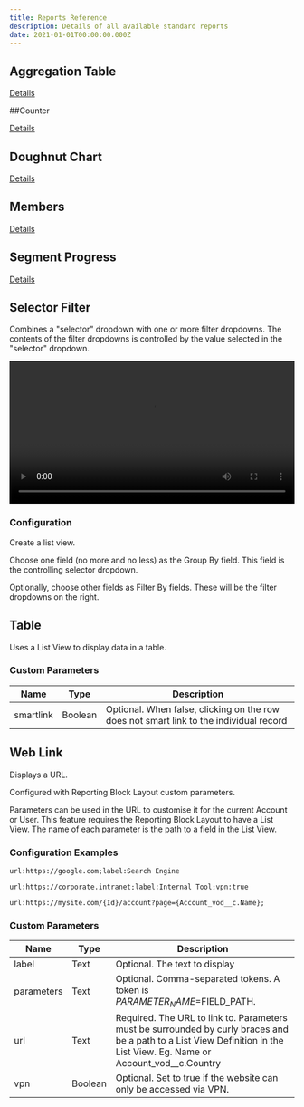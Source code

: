 ```yaml
---
title: Reports Reference
description: Details of all available standard reports
date: 2021-01-01T00:00:00.000Z
---
```


## Aggregation Table

[Details](/reports/aggregation-table)

##Counter

[Details](/reports/counter)

## Doughnut Chart

[Details](/reports/doughnut-chart)

## Members

[Details](/reports/members)

## Segment Progress

[Details](/reports/segment-progress)

## Selector Filter

Combines a "selector" dropdown with one or more filter dropdowns. The contents of the filter dropdowns is controlled by the value selected in the "selector" dropdown.

<video width="100%" controls>
  <source src="/static/video/release-2021R4-selector-filter.mov" type="video/mp4">
</video>

### Configuration

Create a list view.

Choose one field (no more and no less) as the Group By field. This field is the controlling selector dropdown.

Optionally, choose other fields as Filter By fields. These will be the filter dropdowns on the right.

## Table

Uses a List View to display data in a table.

### Custom Parameters

| Name                | Type  | Description |
|---------------------|-------|-------------|
| smartlink           | Boolean  | Optional. When false, clicking on the row does not smart link to the individual record | 

## Web Link

Displays a URL.

Configured with Reporting Block Layout custom parameters.

Parameters can be used in the URL to customise it for the current Account or User. This feature requires the Reporting Block Layout to have a List View. The name of each parameter is the path to a field in the List View.

### Configuration Examples

`url:https://google.com;label:Search Engine`

`url:https://corporate.intranet;label:Internal Tool;vpn:true`

`url:https://mysite.com/{Id}/account?page={Account_vod__c.Name};`

### Custom Parameters

| Name  |Type     | Description |
|-------|---------|-------------|
| label | Text    | Optional. The text to display | 
| parameters | Text    | Optional. Comma-separated tokens. A token is $PARAMETER_NAME=$FIELD_PATH.  | 
| url   | Text    | Required. The URL to link to. Parameters must be surrounded by curly braces and be a path to a List View Definition in the List View. Eg. Name or Account_vod__c.Country |
| vpn   | Boolean | Optional. Set to true if the website can only be accessed via VPN. |